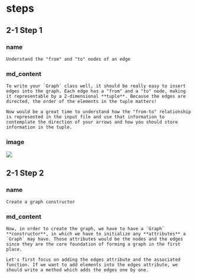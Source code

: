 <!--title={Initializing the Graph: Adding the Edges}-->

<!--badges={Python:7,Algorithms:15}-->

<!--concepts={directedGraphs, introToGraphs, useOfGraphs}-->

# steps

## 2-1 Step 1

### name

```
Understand the "from" and "to" nodes of an edge
```

### md_content

```
To write your `Graph` class well, it should be really easy to insert edges into the graph. Each edge has a "from" and a "to" node, making it representable by a 2-dimensional **tuple**. Because the edges are directed, the order of the elements in the tuple matters!

Now would be a great time to understand how the "from-to" relationship is represented in the input file and use that information to contemplate the direction of your arrows and how you should store information in the tuple.
```

### image

<img src = "https://images.pexels.com/photos/38640/directory-traffic-note-shield-38640.jpeg?auto=compress&cs=tinysrgb&dpr=2&h=750&w=1260"/>

## 2-1 Step 2

### name

```
Create a graph constructor
```

### md_content

```
Now, in order to create the graph, we have to have a `Graph` **constructor**, in which we have to initialize any **attributes** a `Graph` may have. Those attributes would be the nodes and the edges since they are the core foundation of forming a graph in the first place. 

Let's first focus on adding the edges attribute and the associated function. If we want to add elements into the edges attribute, we should write a method which adds the edges one by one.
```



